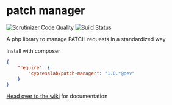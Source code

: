 patch manager
=============

[![Scrutinizer Code Quality](https://scrutinizer-ci.com/g/matteosister/patch-manager/badges/quality-score.png?b=dev)](https://scrutinizer-ci.com/g/matteosister/patch-manager/?branch=dev)
[![Build Status](https://travis-ci.org/matteosister/patch-manager.svg?branch=dev)](https://travis-ci.org/matteosister/patch-manager)

A php library to manage PATCH requests in a standardized way

Install with composer

``` json
{
    "require": {
        "cypresslab/patch-manager": "1.0.*@dev"
    }
}
```

[Head over to the wiki](https://github.com/matteosister/patch-manager/wiki) for documentation

